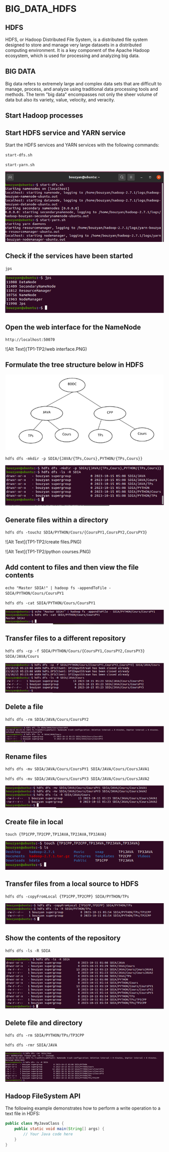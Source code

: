 # BIG_DATA_HDFS
## HDFS
HDFS, or Hadoop Distributed File System, is a distributed file system designed to store and manage very large datasets in a distributed computing environment. It is a key component of the Apache Hadoop ecosystem, which is used for processing and analyzing big data.

## BIG DATA

Big data refers to extremely large and complex data sets that are difficult to manage, process, and analyze using traditional data processing tools and methods. The term "big data" encompasses not only the sheer volume of data but also its variety, value, velocity, and veracity.

## Start Hadoop processes
## Start HDFS service and YARN service
Start the HDFS services and YARN services with the following commands:

`start-dfs.sh`

`start-yarn.sh`

![Alt Text](TP1-TP2/start-dfs-yarn.PNG)

## Check if the services have been started

`jps`

![Alt Text](TP1-TP2/jps.PNG)

## Open the web interface for the NameNode

`http://localhost:50070`

![Alt Text](TP1-TP2/web interface.PNG)

## Formulate the tree structure below in HDFS

![Alt Text](TP1-TP2/arbo.PNG)

`hdfs dfs -mkdir -p SDIA/{JAVA/{TPs,Cours},PYTHON/{TPs,Cours}}`

![Alt Text](TP1-TP2/create.PNG)

## Generate files within a directory 

`hdfs dfs -touchz SDIA/PYTHON/Cours/{CoursPY1,CoursPY2,CoursPY3}`

![Alt Text](TP1-TP2/create files.PNG)

![Alt Text](TP1-TP2/python courses.PNG)


## Add content to files and then view the file contents

`echo "Master SDIA!" | hadoop fs -appendToFile - SDIA/PYTHON/Cours/CoursPY1`

`hdfs dfs -cat SDIA/PYTHON/Cours/CoursPY1`

![Alt Text](TP1-TP2/addContent.PNG)

## Transfer files to a different repository

`hdfs dfs -cp -f SDIA/PYTHON/Cours/{CoursPY1,CoursPY2,CoursPY3} SDIA/JAVA/Cours`

![Alt Text](TP1-TP2/copy.PNG)

## Delete a file

`hdfs dfs -rm SDIA/JAVA/Cours/CoursPY2`

![Alt Text](TP1-TP2/delete.PNG)

## Rename files

`hdfs dfs -mv SDIA/JAVA/Cours/CoursPY1 SDIA/JAVA/Cours/CoursJAVA1`

`hdfs dfs -mv SDIA/JAVA/Cours/CoursPY3 SDIA/JAVA/Cours/CoursJAVA2`

![Alt Text](TP1-TP2/rename.PNG)

## Create file in local 

`touch {TP1CPP,TP2CPP,TP1JAVA,TP2JAVA,TP3JAVA}`

![Alt Text](TP1-TP2/create1.PNG)

## Transfer files from a local source to HDFS

`hdfs dfs -copyFromLocal {TP1CPP,TP2CPP} SDIA/PYTHON/TPs`

![Alt Text](TP1-TP2/fromLocal.PNG)

## Show the contents of the repository

`hdfs dfs -ls -R SDIA`

![Alt Text](TP1-TP2/display.PNG)


## Delete file and directory

`hdfs dfs -rm SDIA/PYTHON/TPs/TP3CPP`

`hdfs dfs -rmr SDIA/JAVA`

![Alt Text](TP1-TP2/remove.PNG)

## Hadoop FileSystem API
The following example demonstrates how to perform a write operation to a text file in HDFS:
```java
public class MyJavaClass {
    public static void main(String[] args) {
        // Your Java code here
    }
}














